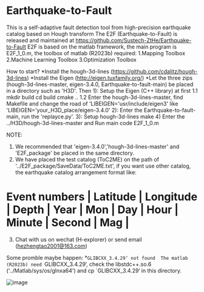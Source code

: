 # Earthquake-to-Fault
This is a self-adaptive fault detection tool from high-precision earthquake catalog based on Hough transform
The E2F (Earthquake-to-Fault) is released and maintained at https://github.com/Sustech-ZtHe/Earthquake-to-Fault
E2F is based on the matlab framework, the main program is E2F_1_0.m, the toolbox of matlab (R2023b) required:
1.Mapping Toolbox
2.Machine Learning Toolbox 
3.Optimization Toolbox

How to start? 
*Install the hough-3d-lines (https://github.com/cdalitz/hough-3d-lines)
*Install the Eigen (http://eigen.tuxfamily.org/) 
*Let the three zips (hough-3d-lines-master, eigen-3.4.0, Earthquake-to-fault-main) be placed in a directory such as 'H3D'.
Then
1): Setup the Eigen (C++ library) at first
  1.1 mkdir build
      cd build
      cmake ..
  1.2 Enter the hough-3d-lines-master, find Makefile and change the road of 'LIBEIGEN='usr/include/eigen3' like 'LIBEIGEN='your_H3D_place/eigen-3.4.0'
2): Enter the Earthquake-to-fault-main, run the 'replayce.py'. 
3): Setup hough-3d-lines 
  make
4) Enter the ../H3D/hough-3d-lines-master and Run main code E2F_1_0.m 

NOTE: 
1. We recommended that 'eigen-3.4.0','hough-3d-lines-master' and 'E2F_package' be placed in the same directory.
2. We have placed the test catalog (ToC2ME) on the path of '../E2F_package/SaveData/ToC2ME.txt', if you want use other catalog, the earthquake catalog arrangement format like: 
# Event numbers | Latitude | Longitude |  Depth | Year | Mon | Day | Hour | Minute | Second | Mag |
3. Chat with us on wechat (H-explorer) or send email (hezhengtao2001@163.com)

Some promble maybe happen:
*`GLIBCXX_3.4.29‘ not found 
  The matlab (R2023b) need `GLIBCXX_3.4.29‘, check the libstdc++.so.6 ('../Matlab/sys/os/glnxa64') and cp `GLIBCXX_3.4.29‘ in this directory.

![image](https://github.com/user-attachments/assets/28cee59a-2ecd-4ad7-8986-cfe2d76a7d4c)
